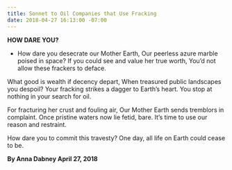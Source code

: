 ```yaml
---
title: Sonnet to Oil Companies that Use Fracking
date: 2018-04-27 16:13:00 -07:00
---
```


**HOW  DARE  YOU?**

* How dare you desecrate our Mother Earth,
Our peerless azure marble poised in space?
If you could see and value her true worth,
You’d not allow these frackers to deface.


What good is wealth if decency depart,
When treasured public landscapes you despoil?
Your fracking strikes a dagger to Earth’s heart.
You stop at nothing in your search for oil.


For fracturing her crust and fouling air,
Our Mother Earth sends tremblors in complaint.
Once pristine waters now lie fetid, bare.
It’s time to use our reason and restraint.


How dare you to commit this travesty?
One day, all life on Earth could cease to be.


**By Anna Dabney
April 27, 2018**